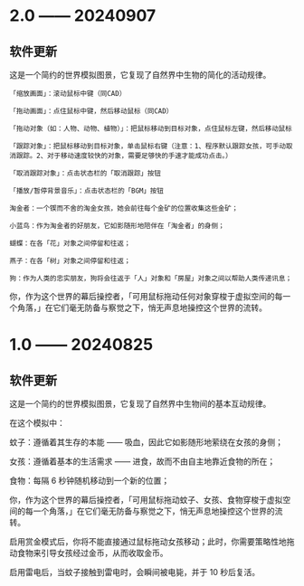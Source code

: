 # 2.0 —— 20240907

## 软件更新

这是一个简约的世界模拟图景，它复现了自然界中生物的简化的活动规律。

```
「缩放画面」：滚动鼠标中键（同CAD）

「拖动画面」：点住鼠标中键，然后移动鼠标（同CAD）

「拖动对象（如：人物、动物、植物）」：把鼠标移动到目标对象，点住鼠标左键，然后移动鼠标

「跟踪对象」：把鼠标移动到目标对象，单击鼠标右键（注意：1、程序默认跟踪女孩，可手动取消跟踪。2、对于移动速度较快的对象，需要足够快的手速才能成功点击。）

「取消跟踪对象」：点击状态栏的「取消跟踪」按钮

「播放/暂停背景音乐」：点击状态栏的「BGM」按钮
```

```
淘金者：一个锲而不舍的淘金女孩，她会前往每个金矿的位置收集这些金矿；

小蓝鸟：作为淘金者的好朋友，它如影随形地陪伴在「淘金者」的身侧；

蝴蝶：在各「花」对象之间停留和往返；

燕子：在各「树」对象之间停留和往返；

狗：作为人类的忠实朋友，狗将会往返于「人」对象和「房屋」对象之间以帮助人类传递讯息；
```

你，作为这个世界的幕后操控者，「可用鼠标拖动任何对象穿梭于虚拟空间的每一个角落，」在它们毫无防备与察觉之下，悄无声息地操控这个世界的流转。

# 1.0 —— 20240825

## 软件更新

这是一个简约的世界模拟图景，它复现了自然界中生物间的基本互动规律。

在这个模拟中：

蚊子：遵循着其生存的本能 —— 吸血，因此它如影随形地萦绕在女孩的身侧；

女孩：遵循着基本的生活需求 —— 进食，故而不由自主地靠近食物的所在；

食物：每隔 6 秒钟随机移动到一个新的位置；

你，作为这个世界的幕后操控者，「可用鼠标拖动蚊子、女孩、食物穿梭于虚拟空间的每一个角落，」在它们毫无防备与察觉之下，悄无声息地操控这个世界的流转。

启用赏金模式后，你将不能直接通过鼠标拖动女孩移动；此时，你需要策略性地拖动食物来引导女孩经过金币，从而收取金币。

启用雷电后，当蚊子接触到雷电时，会瞬间被电毙，并于 10 秒后复活。
